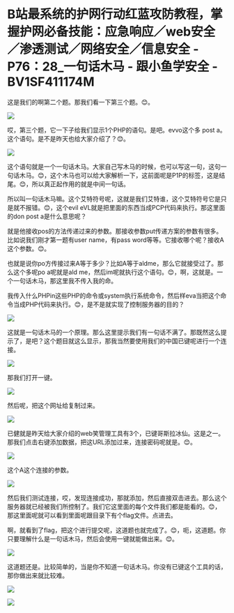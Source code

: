 # B站最系统的护网行动红蓝攻防教程，掌握护网必备技能：应急响应／web安全／渗透测试／网络安全／信息安全 - P76：28_一句话木马 - 跟小鱼学安全 - BV1SF411174M

这是我们的啊第二个题。那我们看一下第三个题。😊。

![](img/518d6c47b0e3a8dc7c27ef6098c4ff8d_1.png)

哎，第三个题，它一下子给我们显示1个PHP的语句。是吧。evvo这个多 post a。这个语句。是不是昨天也给大家介绍了？😊。



![](img/518d6c47b0e3a8dc7c27ef6098c4ff8d_3.png)

这个语句就是一个一句话木马。大家自己写木马的时候，也可以写这一句，这句一句话木马。😊，这个木马也可以给大家解析一下，这前面呢是P1P的标签，这是结尾。😊，所以真正起作用的就是中间一句话。

所以叫一句话木马嘛。这个艾特符号呢，这就是我们艾特谁，这个艾特符号它是只是就不报错。😊，这个evil eVL就是把里面的东西当成PCP代码来执行。那这里面的don post a是什么意思呢？

就是他接收pos的方法传递过来的参数。那接收参数put传递方案的参数有很多。比如说我们刚才第一题有user name，有pass word等等。它接收哪个呢？接收A这个参数。😊。

也就是说你po方传接过来A等于多少？比如A等于aldme，那么它就接受过了。那么这个多呢po a呢就是ald me，然后im呢就执行这个语句。😊，啊，这就是。一个一句话木马，那这里我不传入我的命。

我传入什么PHPin这些PHP的命令或system执行系统命令，然后样eva当把这个命令当成PHP代码来执行。😊，是不是就实现了控制服务器的目的？



![](img/518d6c47b0e3a8dc7c27ef6098c4ff8d_5.png)

这就是一句话木马的一个原理。那么这里提示我们有一句话不满了。那既然这么提示了，是吧？这个题目就这么显示，那我当然要使用我们的中国已键呢进行一个连接。



![](img/518d6c47b0e3a8dc7c27ef6098c4ff8d_7.png)

那我们打开一键。

![](img/518d6c47b0e3a8dc7c27ef6098c4ff8d_9.png)

然后呢，把这个网址给复制过来。

![](img/518d6c47b0e3a8dc7c27ef6098c4ff8d_11.png)

已健就是昨天给大家介绍的web笑管理工具有3个，已键哥斯拉冰仙。这是之一。那我们点击右键添加数据，把这URL添加过来，连接密码呢就是。😊。



![](img/518d6c47b0e3a8dc7c27ef6098c4ff8d_13.png)

这个A这个连接的参数。

![](img/518d6c47b0e3a8dc7c27ef6098c4ff8d_15.png)

然后我们测试连接，哎，发现连接成功，那就添加，然后直接双击进去。那么这个服务器就已经被我们所控制了。我们它这里面的每个文件我们都是能看的。😊，那这里面呢就可以看到里面呢跟目录下有个flag文件。点进去。

啊，就看到了flag，把这个进行提交呢，这道题也就完成了。😊，呃，这道题。你只要理解什么是一句话木马，然后会使用一键就能做出来。😊。



![](img/518d6c47b0e3a8dc7c27ef6098c4ff8d_17.png)

这道题还是。比较简单的，当是你不知道一句话木马。你没有已键这个工具的话，那你做出来就比较难。

![](img/518d6c47b0e3a8dc7c27ef6098c4ff8d_19.png)

![](img/518d6c47b0e3a8dc7c27ef6098c4ff8d_20.png)